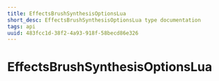 ```yaml
---
title: EffectsBrushSynthesisOptionsLua
short_desc: EffectsBrushSynthesisOptionsLua type documentation
tags: api
uuid: 483fcc1d-38f2-4a93-918f-58becd86e326
---
```


# EffectsBrushSynthesisOptionsLua

